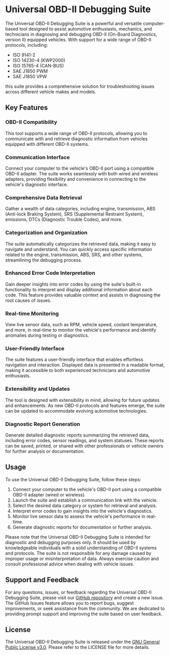 # Universal OBD-II Debugging Suite

The Universal OBD-II Debugging Suite is a powerful and versatile computer-based tool designed to assist automotive enthusiasts, mechanics, and technicians in diagnosing and debugging OBD-II (On-Board Diagnostics, version II) equipped vehicles. With support for a wide range of OBD-II protocols, including:

- ISO 9141-2
- ISO 14230-4 (KWP2000)
- ISO 15765-4 (CAN-BUS)
- SAE J1850 PWM
- SAE J1850 VPW

this suite provides a comprehensive solution for troubleshooting issues across different vehicle makes and models.

## Key Features

### OBD-II Compatibility
This tool supports a wide range of OBD-II protocols, allowing you to communicate with and retrieve diagnostic information from vehicles equipped with different OBD-II systems.

### Communication Interface
Connect your computer to the vehicle's OBD-II port using a compatible OBD-II adapter. The suite works seamlessly with both wired and wireless adapters, providing flexibility and convenience in connecting to the vehicle's diagnostic interface.

### Comprehensive Data Retrieval
Gather a wealth of data categories, including engine, transmission, ABS (Anti-lock Braking System), SRS (Supplemental Restraint System), emissions, DTCs (Diagnostic Trouble Codes), and more.

### Categorization and Organization
The suite automatically categorizes the retrieved data, making it easy to navigate and understand. You can quickly access specific information related to the engine, transmission, ABS, SRS, and other systems, streamlining the debugging process.

### Enhanced Error Code Interpretation
Gain deeper insights into error codes by using the suite's built-in functionality to interpret and display additional information about each code. This feature provides valuable context and assists in diagnosing the root causes of issues.

### Real-time Monitoring
View live sensor data, such as RPM, vehicle speed, coolant temperature, and more, in real-time to monitor the vehicle's performance and identify anomalies during testing or diagnostics.

### User-Friendly Interface
The suite features a user-friendly interface that enables effortless navigation and interaction. Displayed data is presented in a readable format, making it accessible to both experienced technicians and automotive enthusiasts.

### Extensibility and Updates
The tool is designed with extensibility in mind, allowing for future updates and enhancements. As new OBD-II protocols and features emerge, the suite can be updated to accommodate evolving automotive technologies.

### Diagnostic Report Generation
Generate detailed diagnostic reports summarizing the retrieved data, including error codes, sensor readings, and system statuses. These reports can be saved, printed, or shared with other professionals or vehicle owners for further analysis or documentation.

## Usage

To use the Universal OBD-II Debugging Suite, follow these steps:

1. Connect your computer to the vehicle's OBD-II port using a compatible OBD-II adapter (wired or wireless).
2. Launch the suite and establish a communication link with the vehicle.
3. Select the desired data category or system for retrieval and analysis.
4. Interpret error codes to gain insights into the vehicle's diagnostics.
5. Monitor live sensor data to assess the vehicle's performance in real-time.
6. Generate diagnostic reports for documentation or further analysis.

Please note that the Universal OBD-II Debugging Suite is intended for diagnostic and debugging purposes only. It should be used by knowledgeable individuals with a solid understanding of OBD-II systems and protocols. The suite is not responsible for any damage caused by improper usage or misinterpretation of data. Always exercise caution and consult professional advice when dealing with vehicle issues.

## Support and Feedback

For any questions, issues, or feedback regarding the Universal OBD-II Debugging Suite, please visit our [GitHub repository](https://github.com/slammingprogramming/OBD2-Suite) and create a new issue. The GitHub Issues feature allows you to report bugs, suggest improvements, or seek assistance from the community. We are dedicated to providing prompt support and improving the suite based on user feedback.

## License

The Universal OBD-II Debugging Suite is released under the [GNU General Public License v3.0](https://www.gnu.org/licenses/gpl-3.0.en.html). Please refer to the LICENSE file for more details.